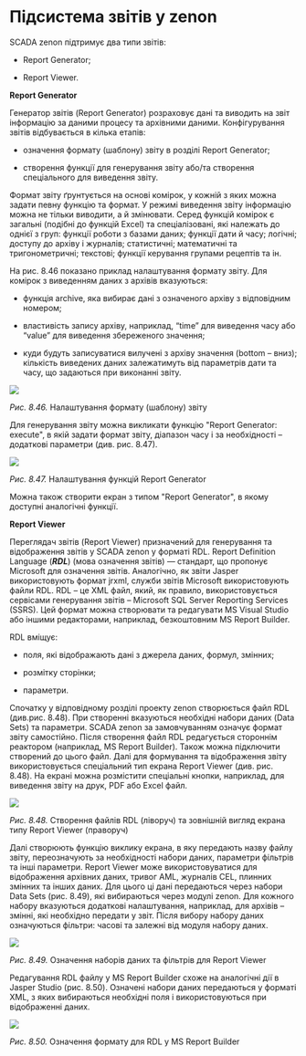 # Підсистема звітів у zenon

SCADA zenon підтримує два типи звітів: 

- Report Generator;

- Report Viewer.

**Report Generator** 

Генератор звітів (Report Generator) розраховує дані та виводить на звіт інформацію за даними процесу та архівними даними. Конфігурування звітів відбувається в кілька етапів:

- означення формату (шаблону) звіту в розділі Report Generator; 

- створення функції для генерування звіту або/та створення спеціального для виведення звіту.

Формат звіту ґрунтується на основі комірок, у кожній з яких можна задати певну функцію та формат. У режимі виведення звіту інформацію можна не тільки виводити, а й змінювати. Серед функцій комірок є загальні (подібні до функцій Excel) та спеціалізовані, які належать до однієї з груп: функції роботи з базами даних; функції дати й часу; логічні; доступу до архіву і журналів; статистичні; математичні та тригонометричні; текстові; функції керування групами рецептів та ін.

На рис. 8.46 показано приклад налаштування формату звіту. Для комірок з виведенням даних з архівів вказуються:

- функція archive, яка вибирає дані з означеного архіву з відповідним номером;

- властивість запису архіву, наприклад, “time” для виведення часу або “value” для виведення збереженого значення;

- куди будуть записуватися вилучені з архіву значення (bottom – вниз); кількість виведених даних залежатимуть від параметрів дати та часу, що задаються при виконанні звіту. 

<a href="media8/8_46.png" target="_blank"><img src="media/8_46.png"/></a> 

*Рис. 8.46.* Налаштування формату (шаблону) звіту 

Для генерування звіту можна викликати функцію "Report Generator: execute", в якій задати формат звіту, діапазон часу і за необхідності – додаткові параметри (див. рис. 8.47).

<a href="media8/8_47.png" target="_blank"><img src="media/8_47.png"/></a> 

*Рис. 8.47.* Налаштування функцій Report Generator 

Можна також створити екран з типом "Report Generator", в якому доступні аналогічні функції. 

**Report Viewer**

Переглядач звітів (Report Viewer) призначений для генерування та відображення звітів у SCADA zenon у форматі RDL. Report Definition Language (***RDL***) (мова означення звітів) — стандарт, що пропонує Microsoft для означення звітів. Аналогічно, як звіти Jasper використовують формат jrxml, служби звітів Microsoft використовують файли RDL. RDL – це XML файл, який, як правило, використовується сервісами генерування звітів – Microsoft SQL Server Reporting Services (SSRS). Цей формат можна створювати та редагувати MS Visual Studio або іншими редакторами, наприклад, безкоштовним MS Report Builder.

RDL вміщує:

- поля, які відображають дані з джерела даних, формул, змінних;

- розмітку сторінки;

- параметри. 

Спочатку у відповідному розділі проекту zenon створюється файл RDL (див.рис. 8.48). При створенні вказуються необхідні набори даних (Data Sets) та параметри. SCADA zenon за замовчуванням означує формат звіту самостійно. Після створення файл RDL редагується стороннім реактором (наприклад, MS Report Builder). Також можна підключити створений до цього файл. Далі для формування та відображення звіту використовується спеціальний тип екрана Report Viewer (див. рис. 8.48). На екрані можна розмістити спеціальні кнопки, наприклад, для виведення звіту на друк, PDF або Excel файл. 

<a href="media8/8_48.png" target="_blank"><img src="media/8_48.png"/></a> 

*Рис. 8.48.* Створення файлів RDL (ліворуч) та зовнішній вигляд екрана типу Report Viewer (праворуч) 

Далі створюють функцію виклику екрана, в яку передають назву файлу звіту, переозначують за необхідності набори даних, параметри фільтрів та інші параметри. Report Viewer може використовуватися для відображення архівних даних, тривог AML, журналів CEL, плинних змінних та інших даних. Для цього ці дані передаються через набори Data Sets (рис. 8.49), які вибираються через модулі zenon. Для кожного набору вказуються додаткові налаштування, наприклад, для архівів – змінні, які необхідно передати у звіт. Після вибору набору даних означуються фільтри: часові та залежні від модуля набору даних. 

<a href="media8/8_49.png" target="_blank"><img src="media/8_49.png"/></a> 

*Рис. 8.49.* Означення наборів даних та фільтрів для Report Viewer

Редагування RDL файлу у MS Report Builder схоже на аналогічні дії в Jasper Studio (рис. 8.50). Означені набори даних передаються у форматі XML, з яких вибираються необхідні поля і використовуються при відображенні даних. 

<a href="media8/8_50.png" target="_blank"><img src="media/8_50.png"/></a> 

*Рис. 8.50.* Означення формату для RDL у MS Report Builder